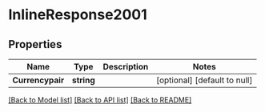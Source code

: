 # InlineResponse2001

## Properties
Name | Type | Description | Notes
------------ | ------------- | ------------- | -------------
**Currencypair** | **string** |  | [optional] [default to null]

[[Back to Model list]](../README.md#documentation-for-models) [[Back to API list]](../README.md#documentation-for-api-endpoints) [[Back to README]](../README.md)


